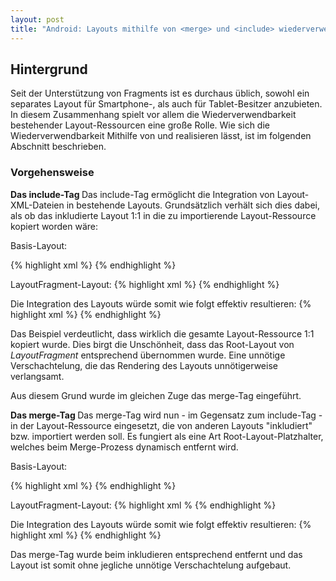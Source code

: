 ```yaml
---
layout: post
title: "Android: Layouts mithilfe von <merge> und <include> wiederverwenden"
---
```




## Hintergrund

Seit der Unterstützung von Fragments ist es durchaus üblich, sowohl ein separates Layout für Smartphone-, als auch für Tablet-Besitzer anzubieten.
In diesem Zusammenhang spielt vor allem die Wiederverwendbarkeit bestehender Layout-Ressourcen eine große Rolle.
Wie sich die Wiederverwendbarkeit Mithilfe von <merge> und <include> realisieren lässt, ist im folgenden Abschnitt beschrieben. 

### Vorgehensweise

<strong> Das include-Tag </strong>
Das include-Tag ermöglicht die Integration von Layout-XML-Dateien in bestehende Layouts. Grundsätzlich verhält sich dies dabei, als ob das inkludierte Layout 1:1 in die zu importierende Layout-Ressource kopiert worden wäre:

Basis-Layout:

{% highlight xml %}
<FrameLayout>
   <include layout="@layout/layoutFragment"/>
</FrameLayout>
{% endhighlight %}

LayoutFragment-Layout:
{% highlight xml %}
<FrameLayout>
   <TextView android:id="@+id/txtView" android:layout_width="wrap_content" android:layout_height="wrap_content"/>
</FrameLayout>
{% endhighlight %}

Die Integration des Layouts würde somit wie folgt effektiv resultieren:
{% highlight xml %}
<FrameLayout>
   <FrameLayout>
      <TextView android:id="@+id/txtView" android:layout_width="wrap_content" android:layout_height="wrap_content"/>
   </FrameLayout>
</FrameLayout>
{% endhighlight %}

Das Beispiel verdeutlicht, dass wirklich die gesamte Layout-Ressource 1:1 kopiert wurde. Dies birgt die Unschönheit, dass das Root-Layout von <em>LayoutFragment</em> entsprechend übernommen wurde.
Eine unnötige Verschachtelung, die das Rendering des Layouts unnötigerweise verlangsamt.

Aus diesem Grund wurde im gleichen Zuge das merge-Tag eingeführt.

<strong> Das merge-Tag </strong>
Das merge-Tag wird nun - im Gegensatz zum include-Tag - in der Layout-Ressource eingesetzt, die von anderen Layouts "inkludiert" bzw. importiert werden soll.
Es fungiert als eine Art Root-Layout-Platzhalter, welches beim Merge-Prozess dynamisch entfernt wird.

Basis-Layout:

{% highlight xml %}
<FrameLayout>
   <include layout="@layout/layoutFragment"/>
</FrameLayout>
{% endhighlight %}

LayoutFragment-Layout:
{% highlight xml %
<merge>
   <TextView android:id="@+id/txtView" android:layout_width="wrap_content" android:layout_height="wrap_content"/>
</merge>
{% endhighlight %}

Die Integration des Layouts würde somit wie folgt effektiv resultieren:
{% highlight xml %}
<FrameLayout>
  <TextView android:id="@+id/txtView" android:layout_width="wrap_content" android:layout_height="wrap_content"/>
</FrameLayout>
{% endhighlight %}

Das merge-Tag wurde beim inkludieren entsprechend entfernt und das Layout ist somit ohne jegliche unnötige Verschachtelung aufgebaut.